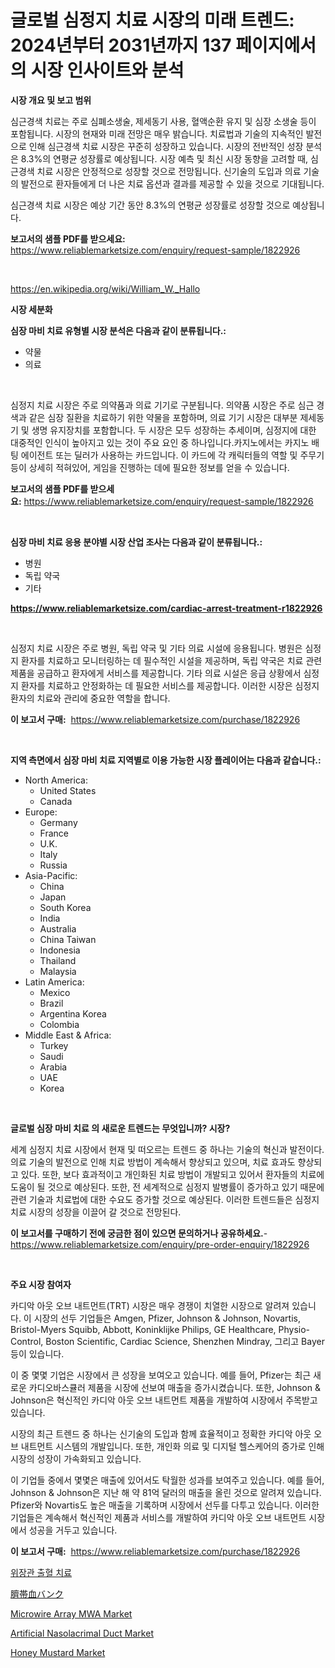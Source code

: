 <p><h1>글로벌 심정지 치료 시장의 미래 트렌드: 2024년부터 2031년까지 137 페이지에서의 시장 인사이트와 분석</h1></p><p><strong>시장 개요 및 보고 범위</strong></p>
<p><p>심근경색 치료는 주로 심폐소생술, 제세동기 사용, 혈액순환 유지 및 심장 소생술 등이 포함됩니다. 시장의 현재와 미래 전망은 매우 밝습니다. 치료법과 기술의 지속적인 발전으로 인해 심근경색 치료 시장은 꾸준히 성장하고 있습니다. 시장의 전반적인 성장 분석은 8.3%의 연평균 성장률로 예상됩니다. 시장 예측 및 최신 시장 동향을 고려할 때, 심근경색 치료 시장은 안정적으로 성장할 것으로 전망됩니다. 신기술의 도입과 의료 기술의 발전으로 환자들에게 더 나은 치료 옵션과 결과를 제공할 수 있을 것으로 기대됩니다. </p><p>심근경색 치료 시장은 예상 기간 동안 8.3%의 연평균 성장률로 성장할 것으로 예상됩니다.</p></p>
<p><strong>보고서의 샘플 PDF를 받으세요:</strong> <a href="https://www.reliablemarketsize.com/enquiry/request-sample/1822926">https://www.reliablemarketsize.com/enquiry/request-sample/1822926</a></p>
<p>&nbsp;</p>
<p><a href="https://en.wikipedia.org/wiki/William_W._Hallo">https://en.wikipedia.org/wiki/William_W._Hallo</a></p>
<p><strong>시장 세분화</strong></p>
<p><strong>심장 마비 치료 유형별 시장 분석은 다음과 같이 분류됩니다.:</strong></p>
<p><ul><li>약물</li><li>의료</li></ul></p>
<p>&nbsp;</p>
<p><p>심정지 치료 시장은 주로 의약품과 의료 기기로 구분됩니다. 의약품 시장은 주로 심근 경색과 같은 심장 질환을 치료하기 위한 약물을 포함하며, 의료 기기 시장은 대부분 제세동기 및 생명 유지장치를 포함합니다. 두 시장은 모두 성장하는 추세이며, 심정지에 대한 대중적인 인식이 높아지고 있는 것이 주요 요인 중 하나입니다.카지노에서는 카지노 배팅 에이전트 또는 딜러가 사용하는 카드입니다. 이 카드에 각 캐릭터들의 역할 및 주무기 등이 상세히 적혀있어, 게임을 진행하는 데에 필요한 정보를 얻을 수 있습니다.</p></p>
<p><strong>보고서의 샘플 PDF를 받으세요:</strong>&nbsp;<a href="https://www.reliablemarketsize.com/enquiry/request-sample/1822926">https://www.reliablemarketsize.com/enquiry/request-sample/1822926</a></p>
<p>&nbsp;</p>
<p><strong> 심장 마비 치료 응용 분야별 시장 산업 조사는 다음과 같이 분류됩니다.:</strong></p>
<p><ul><li>병원</li><li>독립 약국</li><li>기타</li></ul></p>
<p><strong><a href="https://www.reliablemarketsize.com/cardiac-arrest-treatment-r1822926">https://www.reliablemarketsize.com/cardiac-arrest-treatment-r1822926</a></strong></p>
<p>&nbsp;</p>
<p><p>심정지 치료 시장은 주로 병원, 독립 약국 및 기타 의료 시설에 응용됩니다. 병원은 심정지 환자를 치료하고 모니터링하는 데 필수적인 시설을 제공하며, 독립 약국은 치료 관련 제품을 공급하고 환자에게 서비스를 제공합니다. 기타 의료 시설은 응급 상황에서 심정지 환자를 치료하고 안정화하는 데 필요한 서비스를 제공합니다. 이러한 시장은 심정지 환자의 치료와 관리에 중요한 역할을 합니다.</p></p>
<p><strong>이 보고서 구매:</strong>&nbsp; <a href="https://www.reliablemarketsize.com/purchase/1822926">https://www.reliablemarketsize.com/purchase/1822926</a></p>
<p>&nbsp;</p>
<p><strong>지역 측면에서 심장 마비 치료 지역별로 이용 가능한 시장 플레이어는 다음과 같습니다.:</strong></p>
<p><ul>
    <li>
        North America:
        <ul>
            <li>United States</li>
            <li>Canada</li>
        </ul>
    </li>
    <li>
        Europe:
        <ul>
            <li>Germany</li>
            <li>France</li>
            <li>U.K.</li>
            <li>Italy</li>
            <li>Russia</li>
        </ul>
    </li>
    <li>
        Asia-Pacific:
        <ul>
            <li>China</li>
            <li>Japan</li>
            <li>South Korea</li>
            <li>India</li>
            <li>Australia</li>
            <li>China Taiwan</li>
            <li>Indonesia</li>
            <li>Thailand</li>
            <li>Malaysia</li>
        </ul>
    </li>
    <li>
        Latin America:
        <ul>
            <li>Mexico</li>
            <li>Brazil</li>
            <li>Argentina Korea</li>
            <li>Colombia</li>
        </ul>
    </li>
    <li>
        Middle East & Africa:
        <ul>
            <li>Turkey</li>
            <li>Saudi</li>
            <li>Arabia</li>
            <li>UAE</li>
            <li>Korea</li>
        </ul>
    </li>
    </ul></p>
<p>&nbsp;</p>
<p><strong>글로벌 심장 마비 치료 의 새로운 트렌드는 무엇입니까? 시장?</strong></p>
<p><p>세계 심정지 치료 시장에서 현재 및 떠오르는 트렌드 중 하나는 기술의 혁신과 발전이다. 의료 기술의 발전으로 인해 치료 방법이 계속해서 향상되고 있으며, 치료 효과도 향상되고 있다. 또한, 보다 효과적이고 개인화된 치료 방법이 개발되고 있어서 환자들의 치료에 도움이 될 것으로 예상된다. 또한, 전 세계적으로 심정지 발병률이 증가하고 있기 때문에 관련 기술과 치료법에 대한 수요도 증가할 것으로 예상된다. 이러한 트렌드들은 심정지 치료 시장의 성장을 이끌어 갈 것으로 전망된다.</p></p>
<p><strong>이 보고서를 구매하기 전에 궁금한 점이 있으면 문의하거나 공유하세요.</strong>- <a href="https://www.reliablemarketsize.com/enquiry/pre-order-enquiry/1822926">https://www.reliablemarketsize.com/enquiry/pre-order-enquiry/1822926</a></p>
<p>&nbsp;</p>
<p><strong>주요 시장 참여자</strong></p>
<p><p>카디악 아웃 오브 내트먼트(TRT) 시장은 매우 경쟁이 치열한 시장으로 알려져 있습니다. 이 시장의 선두 기업들은 Amgen, Pfizer, Johnson & Johnson, Novartis, Bristol-Myers Squibb, Abbott, Koninklijke Philips, GE Healthcare, Physio-Control, Boston Scientific, Cardiac Science, Shenzhen Mindray, 그리고 Bayer 등이 있습니다.</p><p>이 중 몇몇 기업은 시장에서 큰 성장을 보여오고 있습니다. 예를 들어, Pfizer는 최근 새로운 카디오바스큘러 제품을 시장에 선보여 매출을 증가시켰습니다. 또한, Johnson & Johnson은 혁신적인 카디악 아웃 오브 내트먼트 제품을 개발하여 시장에서 주목받고 있습니다.</p><p>시장의 최근 트렌드 중 하나는 신기술의 도입과 함께 효율적이고 정확한 카디악 아웃 오브 내트먼트 시스템의 개발입니다. 또한, 개인화 의료 및 디지털 헬스케어의 증가로 인해 시장의 성장이 가속화되고 있습니다.</p><p>이 기업들 중에서 몇몇은 매출에 있어서도 탁월한 성과를 보여주고 있습니다. 예를 들어, Johnson & Johnson은 지난 해 약 81억 달러의 매출을 올린 것으로 알려져 있습니다. Pfizer와 Novartis도 높은 매출을 기록하며 시장에서 선두를 다투고 있습니다. 이러한 기업들은 계속해서 혁신적인 제품과 서비스를 개발하여 카디악 아웃 오브 내트먼트 시장에서 성공을 거두고 있습니다.</p></p>
<p><strong>이 보고서 구매:</strong>&nbsp;&nbsp;<a href="https://www.reliablemarketsize.com/purchase/1822926">https://www.reliablemarketsize.com/purchase/1822926</a></p>
<p><p><a href="https://github.com/LuckeyCorbin/Market-Research-Report-List-1/blob/main/59677044415.md">위장관 출혈 치료</a></p><p><a href="https://github.com/DanykaKilback/Market-Research-Report-List-2/blob/main/6961972784.md">臍帯血バンク</a></p><p><a href="https://medium.com/@haangelat16/global-microwire-array-mwa-market-status-2024-2031-and-forecast-by-region-product-end-use-5e065a30ad7f">Microwire Array MWA Market</a></p><p><a href="https://github.com/Graham1Dianne/Market-Research-Report-List-1/blob/main/artificial-nasolacrimal-duct-market.md">Artificial Nasolacrimal Duct Market</a></p><p><a href="https://github.com/KavonHansen645/Market-Research-Report-List-1/blob/main/honey-mustard-market.md">Honey Mustard Market</a></p></p>
